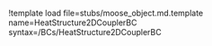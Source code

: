 !template load file=stubs/moose_object.md.template name=HeatStructure2DCouplerBC syntax=/BCs/HeatStructure2DCouplerBC
